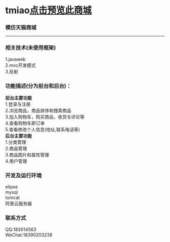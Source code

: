 # tmiao[点击预览此商城](http://47.100.241.88:8080)
### 模仿天猫商城
***
### 相关技术(未使用框架)  
 1.javaweb  
 2.mvc开发模式  
 3.反射  
### 功能描述(分为前台和后台)：  
**前台主要功能**  
 1.登录与注册  
 2.浏览商品，商品排序和搜索商品  
 3.加入购物车，购买商品，收货与评论等  
 4.查看购物车即订单  
 5.查看修改个人信息(地址,联系电话等)  
**后台主要功能**  
 1.分类管理  
 2.商品管理  
 3.商品图片和属性管理  
 4.用户管理  
### 开发及运行环境  
 elipse  
 mysql  
 tomcat  
 阿里云服务器  
### 联系方式  
 QQ:183014563  
 WeChat:18390203238  

